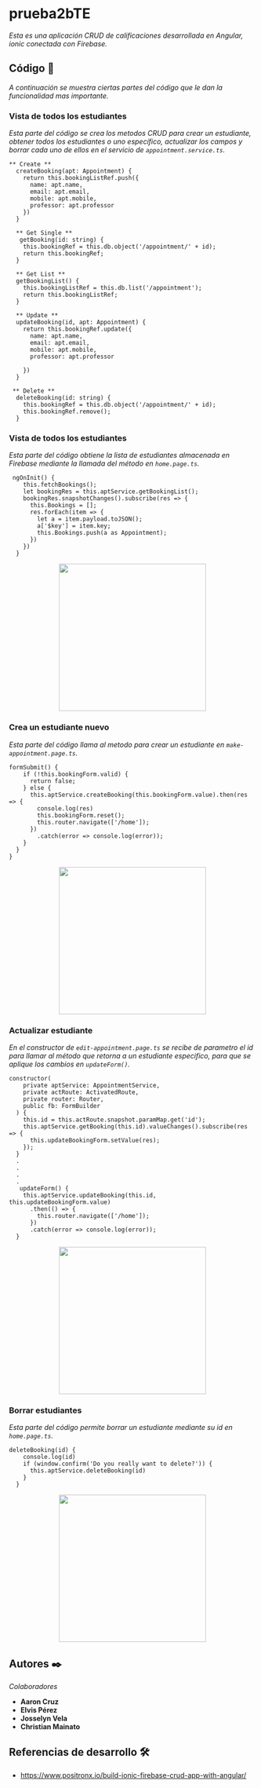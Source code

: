 



# prueba2bTE

_Esta es una aplicación CRUD de calificaciones desarrollada en Angular, ionic conectada con Firebase._

## Código  🚀

_A continuación se muestra ciertas partes del código que le dan la funcionalidad mas importante._

### Vista de todos los estudiantes

_Esta parte del código se crea los metodos CRUD para crear un estudiante, obtener todos los estudiantes o uno específico, actualizar los campos y borrar
cada uno de ellos en el servicio de `appointment.service.ts`._
```
** Create **
  createBooking(apt: Appointment) {
    return this.bookingListRef.push({
      name: apt.name,
      email: apt.email,
      mobile: apt.mobile,
      professor: apt.professor
    })
  }

  ** Get Single **
   getBooking(id: string) {
    this.bookingRef = this.db.object('/appointment/' + id);
    return this.bookingRef;
  }

  ** Get List **
  getBookingList() {
    this.bookingListRef = this.db.list('/appointment');
    return this.bookingListRef;
  }

  ** Update **
  updateBooking(id, apt: Appointment) {
    return this.bookingRef.update({
      name: apt.name,
      email: apt.email,
      mobile: apt.mobile,
      professor: apt.professor

    })
  }

 ** Delete **
  deleteBooking(id: string) {
    this.bookingRef = this.db.object('/appointment/' + id);
    this.bookingRef.remove();
  }
```

### Vista de todos los estudiantes

_Esta parte del código obtiene la lista de estudiantes almacenada en Firebase mediante la llamada del método en `home.page.ts`._
```
 ngOnInit() {
    this.fetchBookings();
    let bookingRes = this.aptService.getBookingList();
    bookingRes.snapshotChanges().subscribe(res => {
      this.Bookings = [];
      res.forEach(item => {
        let a = item.payload.toJSON();
        a['$key'] = item.key;
        this.Bookings.push(a as Appointment);
      })
    })
  }
```
<p align="center"> 
 <img src="https://elvismpq.github.io/prueba2bTE/imagenes/Captura.PNG" width="300"/> 
</p> 


### Crea un estudiante nuevo

_Esta parte del código llama al metodo para crear un estudiante en `make-appointment.page.ts`._
```
formSubmit() {
    if (!this.bookingForm.valid) {
      return false;
    } else {
      this.aptService.createBooking(this.bookingForm.value).then(res => {
        console.log(res)
        this.bookingForm.reset();
        this.router.navigate(['/home']);
      })
        .catch(error => console.log(error));
    }
  }
}
```
<p align="center"> 
 <img src="https://elvismpq.github.io/prueba2bTE/imagenes/Captura2.PNG" width="300"/> 
</p> 

### Actualizar estudiante

_En el constructor de `edit-appointment.page.ts` se recibe de parametro el id para llamar al método que retorna a un estudiante especifico, para que se aplique los cambios en `updateForm()`._
```
constructor(
    private aptService: AppointmentService,
    private actRoute: ActivatedRoute,
    private router: Router,
    public fb: FormBuilder
  ) {
    this.id = this.actRoute.snapshot.paramMap.get('id');
    this.aptService.getBooking(this.id).valueChanges().subscribe(res => {
      this.updateBookingForm.setValue(res);
    });
  }
  .
  .
  .
  .
   updateForm() {
    this.aptService.updateBooking(this.id, this.updateBookingForm.value)
      .then(() => {
        this.router.navigate(['/home']);
      })
      .catch(error => console.log(error));
  }
```
<p align="center"> 
 <img src="https://elvismpq.github.io/prueba2bTE/imagenes/Captura3.PNG" width="300"/> 
</p> 


### Borrar estudiantes

_Esta parte del código permite borrar un estudiante mediante su id en `home.page.ts`._
```
deleteBooking(id) {
    console.log(id)
    if (window.confirm('Do you really want to delete?')) {
      this.aptService.deleteBooking(id)
    }
  }
```
<p align="center"> 
 <img src="https://elvismpq.github.io/prueba2bTE/imagenes/Captura4.PNG" width="300"/> 
</p> 

## Autores ✒️

_Colaboradores_

* **Aaron Cruz**
* **Elvis Pérez** 
* **Josselyn Vela**
* **Christian Mainato**


## Referencias de desarrollo 🛠️

* https://www.positronx.io/build-ionic-firebase-crud-app-with-angular/
